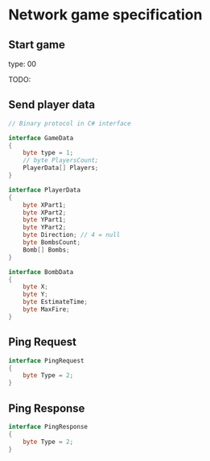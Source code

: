 ﻿# Network game specification

## Start game
type: 00

TODO:

## Send player data

```cs
// Binary protocol in C# interface

interface GameData
{
    byte type = 1;
    // byte PlayersCount;
    PlayerData[] Players;
}

interface PlayerData
{
    byte XPart1;
    byte XPart2;
    byte YPart1;
    byte YPart2;
    byte Direction; // 4 = null
    byte BombsCount;
    Bomb[] Bombs;
}

interface BombData
{
    byte X;
    byte Y;
    byte EstimateTime;
    byte MaxFire;
}
```

## Ping Request

```cs
interface PingRequest
{
    byte Type = 2;
}
```

## Ping Response
```cs
interface PingResponse
{
    byte Type = 2;
}
```


